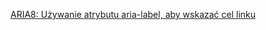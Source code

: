 [ARIA8: Używanie atrybutu aria-label, aby wskazać cel linku](https://www.w3.org/TR/WCAG20-TECHS/ARIA8.html)
